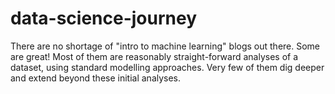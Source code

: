 # data-science-journey
There are no shortage of "intro to machine learning" blogs out there. Some are great! Most of them are reasonably straight-forward analyses of a dataset, using standard modelling approaches. Very few of them dig deeper and extend beyond these initial analyses.
